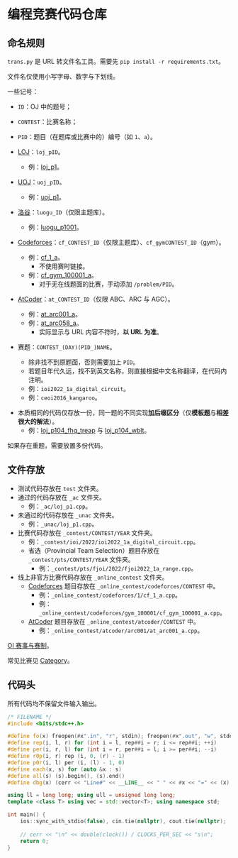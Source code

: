 # 编程竞赛代码仓库

## 命名规则

`trans.py` 是 URL 转文件名工具。需要先 `pip install -r requirements.txt`。

文件名仅使用小写字母、数字与下划线。

一些记号：

- `ID`：OJ 中的题号；
- `CONTEST`：比赛名称；
- `PID`：题目（在题库或比赛中的）编号（如 `1`、`a`）。

- [LOJ](https://loj.ac/)：`loj_pID`。
  - 例：[loj_p1](https://loj.ac/p/1)。
- [UOJ](https://uoj.ac/)：`uoj_pID`。
  - 例：[uoj_p1](https://uoj.ac/problem/1)。
- [洛谷](https://www.luogu.com.cn/)：`luogu_ID`（仅限主题库）。
  - 例：[luogu_p1001](https://www.luogu.com.cn/problem/P1001)。
- [Codeforces](https://codeforces.com/)：`cf_CONTEST_ID`（仅限主题库）、`cf_gymCONTEST_ID`（gym）。
  - 例：[cf_1_a](https://codeforces.com/problemset/problem/1/A)。
    - 不使用赛时链接。
  - 例：[cf_gym_100001_a](https://codeforces.com/gym/100001/problem/A)。
    - 对于无在线题面的比赛，手动添加 `/problem/PID`。
- [AtCoder](https://atcoder.jp/)：`at_CONTEST_ID`（仅限 ABC、ARC 与 AGC）。 <!--TODO：其他类型比赛。-->
  - 例：[at_arc001_a](https://atcoder.jp/contests/arc001/tasks/arc001_1)。
  - 例：[at_arc058_a](https://atcoder.jp/contests/arc058/tasks/arc058_a)。
    - 实际显示与 URL 内容不符时，**以 URL 为准**。
- 赛题：`CONTEST_(DAY)(PID_)NAME`。
  - 除非找不到原题面，否则需要加上 `PID`。
  - 若题目年代久远，找不到英文名称，则直接根据中文名称翻译，在代码内注明。
  - 例：`ioi2022_1a_digital_circuit`。
  - 例：`ceoi2016_kangaroo`。

<!--TODO: 省选题。-->

<!--TODO：校内模拟赛。-->

- 本质相同的代码仅存放一份，同一题的不同实现**加后缀区分**（仅**模板题**与**相差很大的解法**）。
  - 例：[loj_p104_fhq_treap](https://loj.ac/p/104) 与 [loj_p104_wblt](https://loj.ac/p/104)。

如果存在重题，需要放置多份代码。 <!--TODO：校内模拟赛。-->

## 文件存放

- 测试代码存放在 `test` 文件夹。
- 通过的代码存放在 `_ac` 文件夹。
  - 例：`_ac/loj_p1.cpp`。
- 未通过的代码存放在 `_unac` 文件夹。
  - 例：`_unac/loj_p1.cpp`。
- 比赛代码存放在 `_contest/CONTEST/YEAR` 文件夹。
  - 例：`_contest/ioi/2022/ioi2022_1a_digital_circuit.cpp`。
  - 省选（Provincial Team Selection）题目存放在 `_contest/pts/CONTEST/YEAR` 文件夹。
    - 例：`_contest/pts/fjoi/2022/fjoi2022_1a_range.cpp`。
- 线上非官方比赛代码存放在 `_online_contest` 文件夹。
  - [Codeforces](https://codeforces.com/) 题目存放在 `_online_contest/codeforces/CONTEST` 中。
    - 例：`_online_contest/codeforces/1/cf_1_a.cpp`。
    - 例：`_online_contest/codeforces/gym_100001/cf_gym_100001_a.cpp`。
  - [AtCoder](https://atcoder.jp/) 题目存放在 `_online_contest/atcoder/CONTEST` 中。
    - 例：`_online_contest/atcoder/arc001/at_arc001_a.cpp`。

[OI 赛事与赛制](https://oi-wiki.org/contest/oi/)。

常见比赛见 [Category](http://qoj.ac/category/)。

## 代码头

所有代码均不保留文件输入输出。

```cpp
/* FILENAME */
#include <bits/stdc++.h>

#define fo(x) freopen(#x".in", "r", stdin); freopen(#x".out", "w", stdout);
#define rep(i, l, r) for (int i = l, rep##i = r; i <= rep##i; ++i)
#define per(i, r, l) for (int i = r, per##i = l; i >= per##i; --i)
#define r0p(i, r) rep (i, 0, (r) - 1)
#define p0r(i, l) per (i, (l) - 1, 0)
#define each(x, s) for (auto &x : s)
#define all(s) (s).begin(), (s).end()
#define dbg(x) (cerr << "Line#" << __LINE__ << " " << #x << "=" << (x) << endl)

using ll = long long; using ull = unsigned long long;
template <class T> using vec = std::vector<T>; using namespace std;

int main() {
    ios::sync_with_stdio(false), cin.tie(nullptr), cout.tie(nullptr);
    
    // cerr << "\n" << double(clock()) / CLOCKS_PER_SEC << "s\n";
    return 0;
}

```
